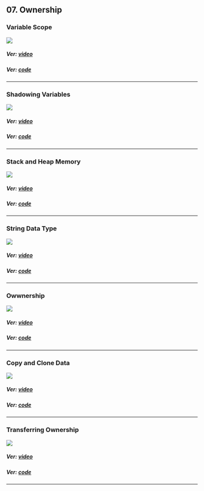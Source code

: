 ## 07. Ownership

### Variable Scope

<p align="start">
<img  src="https://res.cloudinary.com/rustlatamgroup/image/upload/v1674086548/Rust%20Essential%20Training/07%20Ownership/01_fxl8v9.png">
</p>

##### Ver: [video](https://discord.com/channels/1057309286654554173/1057319370264690760/1061072100279992370)

##### Ver: [code](https://github.com/RustLatamGroup/Curso-de-Rust/tree/main/src/07.%20Ownership/variable_scope)

<hr>

### Shadowing Variables

<p align="start">
<img  src="https://res.cloudinary.com/rustlatamgroup/image/upload/v1674086548/Rust%20Essential%20Training/07%20Ownership/02_kexgdb.png">
</p>

##### Ver: [video](https://discord.com/channels/1057309286654554173/1057319370264690760/1061072233935667300)

##### Ver: [code](https://github.com/RustLatamGroup/Curso-de-Rust/tree/main/src/07.%20Ownership/shadowing_variables)

<hr>

### Stack and Heap Memory

<p align="start">
<img  src="https://res.cloudinary.com/rustlatamgroup/image/upload/v1674086548/Rust%20Essential%20Training/07%20Ownership/03_eg2ol7.png">
</p>

##### Ver: [video](https://discord.com/channels/1057309286654554173/1057319370264690760/1061073552389976096)

##### Ver: [code](https://github.com/RustLatamGroup/Curso-de-Rust/tree/main/src/07.%20Ownership/stack_and_heap_memory)

<hr>

### String Data Type

<p align="start">
<img  src="https://res.cloudinary.com/rustlatamgroup/image/upload/v1674086548/Rust%20Essential%20Training/07%20Ownership/04_em0p6b.png">
</p>

##### Ver: [video](https://discord.com/channels/1057309286654554173/1057319370264690760/1061077482301833327)

##### Ver: [code](https://github.com/RustLatamGroup/Curso-de-Rust/tree/main/src/07.%20Ownership/string_data_type)

<hr>

### Owwnership

<p align="start">
<img  src="https://res.cloudinary.com/rustlatamgroup/image/upload/v1674086548/Rust%20Essential%20Training/07%20Ownership/05_dgo98i.png">
</p>

##### Ver: [video](https://discord.com/channels/1057309286654554173/1057319370264690760/1061080607087661056)

##### Ver: [code](https://github.com/RustLatamGroup/Curso-de-Rust/tree/main/src/07.%20Ownership/ownership)

<hr>

### Copy and Clone Data

<p align="start">
<img  src="https://res.cloudinary.com/rustlatamgroup/image/upload/v1674086548/Rust%20Essential%20Training/07%20Ownership/06_arog5s.png">
</p>

##### Ver: [video](https://discord.com/channels/1057309286654554173/1057319370264690760/1061087926202683514)

##### Ver: [code](https://github.com/RustLatamGroup/Curso-de-Rust/tree/main/src/07.%20Ownership/copy_and_clone_data)

<hr>

### Transferring Ownership

<p align="start">
<img  src="https://res.cloudinary.com/rustlatamgroup/image/upload/v1674086549/Rust%20Essential%20Training/07%20Ownership/07_preglf.png">
</p>

##### Ver: [video](https://discord.com/channels/1057309286654554173/1057319370264690760/1061094171601031208)

##### Ver: [code](https://github.com/RustLatamGroup/Curso-de-Rust/tree/main/src/07.%20Ownership/transferring_ownership)

<hr>
